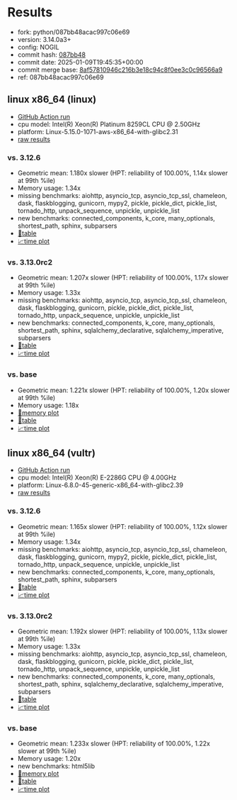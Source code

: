 # Results

- fork: python/087bb48acac997c06e69
- version: 3.14.0a3+
- config: NOGIL
- commit hash: [087bb48](https://github.com/python/cpython/commit/087bb48)
- commit date: 2025-01-09T19:45:35+00:00
- commit merge base: [8af57810946c216b3e18c94c8f0ee3c0c96566a9](https://github.com/python/cpython/commit/8af57810946c216b3e18c94c8f0ee3c0c96566a9)
- ref: 087bb48acac997c06e69

## linux x86_64 (linux)

- [GitHub Action run](https://github.com/facebookexperimental/free-threading-benchmarking/actions/runs/12700836179)
- cpu model: Intel(R) Xeon(R) Platinum 8259CL CPU @ 2.50GHz
- platform: Linux-5.15.0-1071-aws-x86_64-with-glibc2.31
- [raw results](bm-20250109-linux-x86_64-python-087bb48acac997c06e69-3.14.0a3%2B-087bb48.json)

### vs. 3.12.6

- Geometric mean: 1.180x slower (HPT: reliability of 100.00%, 1.14x slower at 99th %ile)
- Memory usage: 1.34x
- missing benchmarks: aiohttp, asyncio_tcp, asyncio_tcp_ssl, chameleon, dask, flaskblogging, gunicorn, mypy2, pickle, pickle_dict, pickle_list, tornado_http, unpack_sequence, unpickle, unpickle_list
- new benchmarks: connected_components, k_core, many_optionals, shortest_path, sphinx, subparsers
- [📄table](bm-20250109-linux-x86_64-python-087bb48acac997c06e69-3.14.0a3%2B-087bb48-vs-3.12.6.md)
- [📈time plot](bm-20250109-linux-x86_64-python-087bb48acac997c06e69-3.14.0a3%2B-087bb48-vs-3.12.6.svg)

### vs. 3.13.0rc2

- Geometric mean: 1.207x slower (HPT: reliability of 100.00%, 1.17x slower at 99th %ile)
- Memory usage: 1.33x
- missing benchmarks: aiohttp, asyncio_tcp, asyncio_tcp_ssl, chameleon, dask, flaskblogging, gunicorn, pickle, pickle_dict, pickle_list, tornado_http, unpack_sequence, unpickle, unpickle_list
- new benchmarks: connected_components, k_core, many_optionals, shortest_path, sphinx, sqlalchemy_declarative, sqlalchemy_imperative, subparsers
- [📄table](bm-20250109-linux-x86_64-python-087bb48acac997c06e69-3.14.0a3%2B-087bb48-vs-3.13.0rc2.md)
- [📈time plot](bm-20250109-linux-x86_64-python-087bb48acac997c06e69-3.14.0a3%2B-087bb48-vs-3.13.0rc2.svg)

### vs. base

- Geometric mean: 1.221x slower (HPT: reliability of 100.00%, 1.20x slower at 99th %ile)
- Memory usage: 1.18x
- [🧠memory plot](bm-20250109-linux-x86_64-python-087bb48acac997c06e69-3.14.0a3%2B-087bb48-vs-base-mem.svg)
- [📄table](bm-20250109-linux-x86_64-python-087bb48acac997c06e69-3.14.0a3%2B-087bb48-vs-base.md)
- [📈time plot](bm-20250109-linux-x86_64-python-087bb48acac997c06e69-3.14.0a3%2B-087bb48-vs-base.svg)

## linux x86_64 (vultr)

- [GitHub Action run](https://github.com/facebookexperimental/free-threading-benchmarking/actions/runs/12700836179)
- cpu model: Intel(R) Xeon(R) E-2286G CPU @ 4.00GHz
- platform: Linux-6.8.0-45-generic-x86_64-with-glibc2.39
- [raw results](bm-20250109-vultr-x86_64-python-087bb48acac997c06e69-3.14.0a3%2B-087bb48.json)

### vs. 3.12.6

- Geometric mean: 1.165x slower (HPT: reliability of 100.00%, 1.12x slower at 99th %ile)
- Memory usage: 1.34x
- missing benchmarks: aiohttp, asyncio_tcp, asyncio_tcp_ssl, chameleon, dask, flaskblogging, gunicorn, mypy2, pickle, pickle_dict, pickle_list, tornado_http, unpack_sequence, unpickle, unpickle_list
- new benchmarks: connected_components, k_core, many_optionals, shortest_path, sphinx, subparsers
- [📄table](bm-20250109-vultr-x86_64-python-087bb48acac997c06e69-3.14.0a3%2B-087bb48-vs-3.12.6.md)
- [📈time plot](bm-20250109-vultr-x86_64-python-087bb48acac997c06e69-3.14.0a3%2B-087bb48-vs-3.12.6.svg)

### vs. 3.13.0rc2

- Geometric mean: 1.192x slower (HPT: reliability of 100.00%, 1.13x slower at 99th %ile)
- Memory usage: 1.33x
- missing benchmarks: aiohttp, asyncio_tcp, asyncio_tcp_ssl, chameleon, dask, flaskblogging, gunicorn, pickle, pickle_dict, pickle_list, tornado_http, unpack_sequence, unpickle, unpickle_list
- new benchmarks: connected_components, k_core, many_optionals, shortest_path, sphinx, sqlalchemy_declarative, sqlalchemy_imperative, subparsers
- [📄table](bm-20250109-vultr-x86_64-python-087bb48acac997c06e69-3.14.0a3%2B-087bb48-vs-3.13.0rc2.md)
- [📈time plot](bm-20250109-vultr-x86_64-python-087bb48acac997c06e69-3.14.0a3%2B-087bb48-vs-3.13.0rc2.svg)

### vs. base

- Geometric mean: 1.233x slower (HPT: reliability of 100.00%, 1.22x slower at 99th %ile)
- Memory usage: 1.20x
- new benchmarks: html5lib
- [🧠memory plot](bm-20250109-vultr-x86_64-python-087bb48acac997c06e69-3.14.0a3%2B-087bb48-vs-base-mem.svg)
- [📄table](bm-20250109-vultr-x86_64-python-087bb48acac997c06e69-3.14.0a3%2B-087bb48-vs-base.md)
- [📈time plot](bm-20250109-vultr-x86_64-python-087bb48acac997c06e69-3.14.0a3%2B-087bb48-vs-base.svg)

